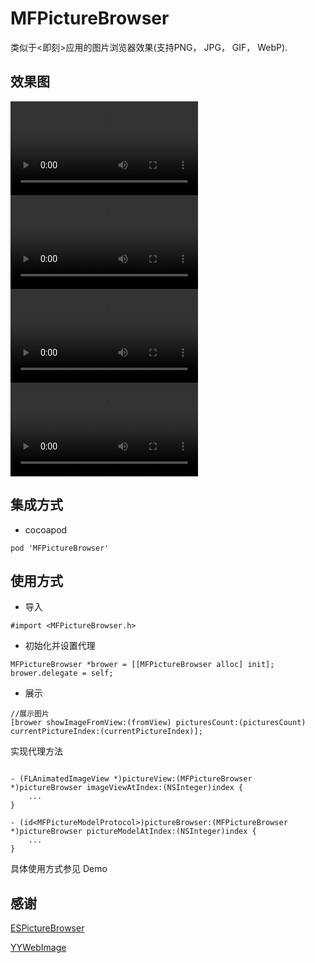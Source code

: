 # MFPictureBrowser

类似于<即刻>应用的图片浏览器效果(支持PNG， JPG， GIF， WebP).

## 效果图
![video 1](https://raw.githubusercontent.com/GodzzZZZ/SourceRepository/master/MFPictureBrowser/1.mp4)
![video 2](https://raw.githubusercontent.com/GodzzZZZ/SourceRepository/master/MFPictureBrowser/2.mp4)
![video 3](https://raw.githubusercontent.com/GodzzZZZ/SourceRepository/master/MFPictureBrowser/3.mp4)
![video 4](https://raw.githubusercontent.com/GodzzZZZ/SourceRepository/master/MFPictureBrowser/4.mp4)

## 集成方式
- cocoapod

```
pod 'MFPictureBrowser'
```

## 使用方式

- 导入

```objc
#import <MFPictureBrowser.h>
```

- 初始化并设置代理

```objc
MFPictureBrowser *brower = [[MFPictureBrowser alloc] init];
brower.delegate = self;
```
- 展示

```objc
//展示图片
[brower showImageFromView:(fromView) picturesCount:(picturesCount) currentPictureIndex:(currentPictureIndex)];
```

 实现代理方法

```objc

- (FLAnimatedImageView *)pictureView:(MFPictureBrowser *)pictureBrowser imageViewAtIndex:(NSInteger)index {
    ...
}

- (id<MFPictureModelProtocol>)pictureBrowser:(MFPictureBrowser *)pictureBrowser pictureModelAtIndex:(NSInteger)index {
    ...
}
```

具体使用方式参见 Demo

## 感谢
[ESPictureBrowser](https://github.com/EnjoySR/ESPictureBrowser)

[YYWebImage](https://github.com/ibireme/YYWebImage)
